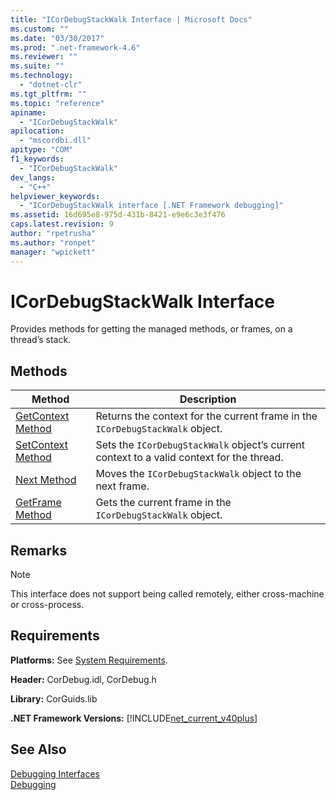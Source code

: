 ```yaml
---
title: "ICorDebugStackWalk Interface | Microsoft Docs"
ms.custom: ""
ms.date: "03/30/2017"
ms.prod: ".net-framework-4.6"
ms.reviewer: ""
ms.suite: ""
ms.technology: 
  - "dotnet-clr"
ms.tgt_pltfrm: ""
ms.topic: "reference"
apiname: 
  - "ICorDebugStackWalk"
apilocation: 
  - "mscordbi.dll"
apitype: "COM"
f1_keywords: 
  - "ICorDebugStackWalk"
dev_langs: 
  - "C++"
helpviewer_keywords: 
  - "ICorDebugStackWalk interface [.NET Framework debugging]"
ms.assetid: 16d695e8-975d-431b-8421-e9e6c3e3f476
caps.latest.revision: 9
author: "rpetrusha"
ms.author: "ronpet"
manager: "wpickett"
---
```

# ICorDebugStackWalk Interface
Provides methods for getting the managed methods, or frames, on a thread’s stack.  
  
## Methods  
  
|Method|Description|  
|------------|-----------------|  
|[GetContext Method](../../../../docs/framework/unmanaged-api/debugging/icordebugstackwalk-getcontext-method.md)|Returns the context for the current frame in the `ICorDebugStackWalk` object.|  
|[SetContext Method](../../../../docs/framework/unmanaged-api/debugging/icordebugstackwalk-setcontext-method.md)|Sets the `ICorDebugStackWalk` object’s current context to a valid context for the thread.|  
|[Next Method](../../../../docs/framework/unmanaged-api/debugging/icordebugstackwalk-next-method.md)|Moves the `ICorDebugStackWalk` object to the next frame.|  
|[GetFrame Method](../../../../docs/framework/unmanaged-api/debugging/icordebugstackwalk-getframe-method.md)|Gets the current frame in the `ICorDebugStackWalk` object.|  
  
## Remarks  
  
> [!NOTE]
>  This interface does not support being called remotely, either cross-machine or cross-process.  
  
## Requirements  
 **Platforms:** See [System Requirements](../../../../docs/framework/getting-started/system-requirements.md).  
  
 **Header:** CorDebug.idl, CorDebug.h  
  
 **Library:** CorGuids.lib  
  
 **.NET Framework Versions:** [!INCLUDE[net_current_v40plus](../../../../includes/net-current-v40plus-md.md)]  
  
## See Also  
 [Debugging Interfaces](../../../../docs/framework/unmanaged-api/debugging/debugging-interfaces.md)   
 [Debugging](../../../../docs/framework/unmanaged-api/debugging/debugging-unmanaged-api-reference.md)